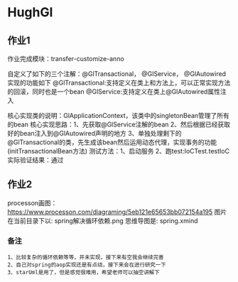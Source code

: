 # HughGl
## 作业1
 作业完成模块：transfer-customize-anno
 
 自定义了如下的三个注解：@GlTransactional， @GlService， @GlAutowired
 实现的功能如下
 @GlTransactional:支持定义在类上和方法上，可以正常实现方法的回滚，同时也是一个bean
 @GlService:支持定义在类上@GlAutowired属性注入
 
 核心实现类的说明：GlApplicationContext，该类中的singletonBean管理了所有的bean
 核心实现思路：1、先获取@GlService注解的bean
            2、然后根据已经获取好的bean注入到@GlAutowired声明的地方
            3、单独处理剩下的@GlTransactional的类，先生成该bean然后运用动态代理，实现事务的功能(initTransactionalBean方法)
 测试方法：1、启动服务
          2、跑test:IoCTest.testIoC
 实际验证结果：通过
 

## 作业2
 processon画图： https://www.processon.com/diagraming/5eb121e65653bb072154a195 
 图片在当前目录下以: spring解决循环依赖.png
 思维导图是: spring.xmind
### 备注
    1、比较复杂的循环依赖等等，并未实现，接下来有空我会继续完善
    2、自己对spring的aop实现还是有点绕，接下来会在进行研究一下
    3、starUml是用了，但是感觉很难用，希望老师可以抽空讲解下




